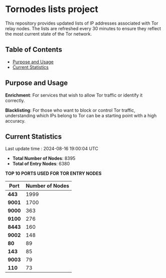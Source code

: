 # Tornodes lists project

This repository provides updated lists of IP addresses associated with Tor relay nodes. The lists are refreshed every 30 minutes to ensure they reflect the most current state of the Tor network.

## Table of Contents

- [Purpose and Usage](#purpose-and-usage)
- [Current Statistics](#current-statistics)


## Purpose and Usage

**Enrichment**: For services that wish to allow Tor traffic or identify it correctly.

**Blacklisting**: For those who want to block or control Tor traffic, understanding which IPs belong to Tor can be a starting point with a high accuracy.

## Current Statistics

Last update time : 2024-08-16 19:00:04 UTC

- **Total Number of Nodes**: 8395
- **Total of Entry Nodes**: 6380

**TOP 10 PORTS USED FOR TOR ENTRY NODES**

| **Port** | **Number of Nodes** |
|------|-----------------|
| **443**   | 1999  |
| **9001**   | 1700  |
| **9000**   | 363  |
| **9100**   | 276  |
| **8443**   | 160  |
| **9002**   | 148  |
| **80**   | 89  |
| **143**   | 85  |
| **9003**   | 79  |
| **110**   | 73  |

